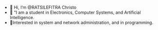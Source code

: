 - 👋 Hi, I’m @RATSILEFITRA Christo
- 👀 "I am a student in Electronics, Computer Systems, and Artificial Intelligence.
- 🌟Interested in system and network administration, and in programming.
<!---
RATSILEFITRA/RATSILEFITRA is a ✨ special ✨ repository because its `README.md` (this file) appears on your GitHub profile.
You can click the Preview link to take a look at your changes.
--->
